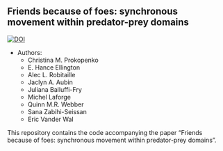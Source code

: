 
## Friends because of foes: synchronous movement within predator-prey domains

[![DOI](https://zenodo.org/badge/ZZZ.svg)](https://zenodo.org/badge/latestdoi/ZZZ)

- Authors:
  - Christina M. Prokopenko
  - E. Hance Ellington
  - Alec L. Robitaille
  - Jaclyn A. Aubin
  - Juliana Balluffi-Fry
  - Michel Laforge
  - Quinn M.R. Webber
  - Sana Zabihi-Seissan
  - Eric Vander Wal

This repository contains the code accompanying the paper “Friends
because of foes: synchronous movement within predator-prey domains”.
